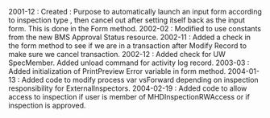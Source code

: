 2001-12 :  Created : Purpose to automatically launch an input form according to inspection type , then cancel out after setting itself back as the input form. This is done in the Form method. 2002-02 : Modified to use constants from the new BMS Approval Status resource.2002-11 : Added a check in the form method to see if we are in a transaction after Modify Record to make sure we cancel transaction.2002-12 : Added check for UW SpecMember. Added unload command for activity log record.2003-03 : Added initialization of PrintPreview Error variable in form method.2004-01-13 : Added code to modify process var vsForward depending on inspection responsibility for ExternalInspectors.2004-02-19 : Added code to allow access to inspection if user is member of MHDInspectionRWAccess or if inspection is approved.